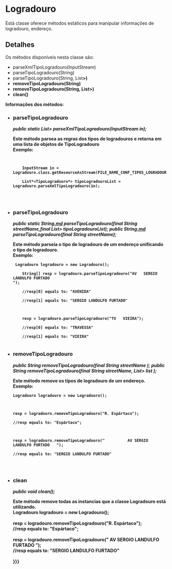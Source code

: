 # Logradouro #

Está classe oferece métodos estáticos para manipular informações de logradouro, endereço.

## Detalhes ##

Os métodos disponíveis nesta classe são:

<ul>
<li>parseXmlTipoLogradouro(InputStream)</li>
<li>parseTipoLogradouro(String)</li>
<li>parseTipoLogradouro(String, List<b><TipoLogradouro</b>>)</li>
<li>removeTipoLogradouro(String)</li>
<li>removeTipoLogradouro(String, List<b><TipoLogradouro</b>>)</li>
<li>clean()</li>
</ul>

**Informações dos métodos:**

<ul>
<li>
<h3>parseTipoLogradouro</h3>
<i>public static List<b><TipoLogradouro</b>> parseXmlTipoLogradouro(InputStream in);</i>


Este método parsea as regras dos tipos de logradouros e retorna em uma lista de objetos de TipoLogradouro<br>
Exemplo:<br>
<pre><code>		<br>
	InputStream in = Logradouro.class.getResourceAsStream(FILE_NAME_CONF_TIPOS_LOGRADOUROS);<br>
	List*&lt;TipoLogradouro*&gt; tipoLogradouroList = Logradouro.parseXmlTipoLogradouro(in);<br>
	<br>
</code></pre>

</li>
<li>
<h3>parseTipoLogradouro</h3>
<i>public static String<a href='.md'>.md</a> parseTipoLogradouro(final String streetName,final List<b><TipoLogradouro</b>> tipoLogradouroList);</i>
<i>public String<a href='.md'>.md</a> parseTipoLogradouro(final String streetName);</i>

Este método parseia o tipo de logradouro de um endereço unificando o tipo de logradouro.<br>
Exemplo:<br>
<pre><code>	Logradouro logradouro = new Logradouro();<br>
	String[] resp = logradouro.parseTipoLogradouro("AV   SERGIO LANDULFO FURTADO                                                    ");<br>
	//resp[0] equals to: "AVENIDA"<br>
	//resp[1] equals to: "SERGIO LANDULFO FURTADO"<br>
	<br>
	resp = logradouro.parseTipoLogradouro("TV   VIEIRA");<br>
	//resp[0] equals to: "TRAVESSA"<br>
	//resp[1] equals to: "VIEIRA"<br>
</code></pre>

</li>
<li>
<h3>removeTipoLogradouro</h3>
<i>public String removeTipoLogradouro(final String streetName );</i>
<i>public String removeTipoLogradouro(final String streetName, List<b><TipoLogradouro</b>> list );</i>

Este método remove os tipos de logradouro de um endereço.<br>
Exemplo:<br>
<pre><code>Logradouro logradouro = new Logradouro();<br>
<br>
resp = logradouro.removeTipoLogradouro("R. Espártaco");<br>
//resp equals to: "Espártaco";<br>
<br>
resp = logradouro.removeTipoLogradouro("          AV SERGIO LANDULFO FURTADO   ");<br>
//resp equals to: "SERGIO LANDULFO FURTADO"<br>
<br>
</code></pre>
</li>
<li>
<h3>clean</h3>
<i>public void clean();</i>

Este método remove todas as instancias que a classe Logradouro está utilizando.<br>
Logradouro logradouro = new Logradouro();<br>
<br>
resp = logradouro.removeTipoLogradouro("R. Espártaco");<br>
//resp equals to: "Espártaco";<br>
<br>
resp = logradouro.removeTipoLogradouro("          AV SERGIO LANDULFO FURTADO   ");<br>
//resp equals to: "SERGIO LANDULFO FURTADO"<br>
<br>
}}}<br>
</li><br>
</ul></code></pre>